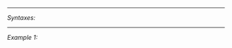 


---
*Syntaxes:*

<!-- [] call `BIN_fnc_addTranslation` -->

---
*Example 1:*

<!-- 
```sqf
[] call BIN_fnc_addTranslation;
``` -->